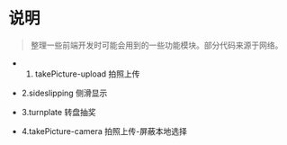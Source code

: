 # 说明

> 整理一些前端开发时可能会用到的一些功能模块。部分代码来源于网络。


- 1. takePicture-upload 拍照上传

- 2.sideslipping 侧滑显示

- 3.turnplate 转盘抽奖

- 4.takePicture-camera 拍照上传-屏蔽本地选择

